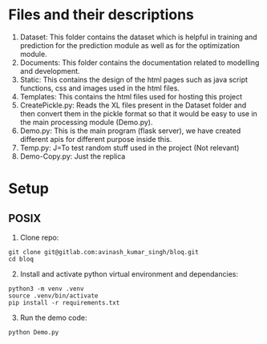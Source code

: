 # Files and their descriptions

1. Dataset: This folder contains the dataset which is helpful in training and prediction for the prediction module as well as for the optimization module.
2. Documents: This folder contains the documentation related to modelling and development.
3. Static: This contains the design of the html pages such as java script functions, css and images used in the html files.
4. Templates: This contains the html files used for hosting this project
5. CreatePickle.py: Reads the XL files present in the Dataset folder and then convert them in the pickle format so that it would be easy to use in the main processing module (Demo.py).
6. Demo.py: This is the main program (flask server), we have created different apis for different purpose inside this.
7. Temp.py: J=To test random stuff used in the project (Not relevant)
8. Demo-Copy.py: Just the replica

# Setup

## POSIX

1. Clone repo:
```
git clone git@gitlab.com:avinash_kumar_singh/bloq.git
cd bloq
```

2. Install and activate python virtual environment and dependancies:
```
python3 -m venv .venv
source .venv/bin/activate
pip install -r requirements.txt
```

3. Run the demo code:
```
python Demo.py
```
